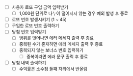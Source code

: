 - [ ] 사용자 로또 구입 금액 입력받기
    - [ ] 1,000원 단위로 나누어 떨어지지 않는 경우 예외 발생 후 종료
- [ ] 로또 번호 발생시키기 (1 ~ 45)
- [ ] 구입한 로또 번호 출력하기
- [ ] 당첨 번호 입력받기
    - [ ] 범위를 벗어나면 에러 메세지 출력 후 종료
    - [ ] 중복된 수가 존재하면 에러 메세지 출력 후 종료
    - [ ] 중복되지 않는 보너스 번호 입력하기
        - [ ] 중복이라면 에러 문구 출력 후 종료
- [ ] 당첨 내역 출력하기
    - [ ] 수익률은 소수점 둘째 자리에서 반올림